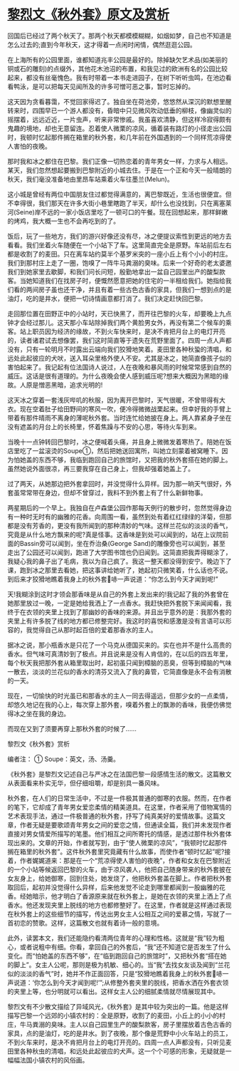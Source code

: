 # [黎烈文《秋外套》原文及赏析](https://www.vrrw.net/wx/8967.html)

回国后已经过了两个秋天了。那两个秋天都模模糊糊，如烟如梦，自己也不知道是怎么过去的;直到今年秋天，这才得着一点闲时闲情，偶然逛逛公园。

在上海所有的公园里面，谁都知道兆丰公园是最好的。除掉缺欠艺术品(如美丽的铜或石的雕刻)的点缀外，其他花木池沼的布置，和我见过的欧洲有名的公园比较起来，都没有丝毫愧色。我有时带着一本书走进园子，在树下听听虫鸣，在池边看看鸭泳，是可以把每天见闻所及的许多可憎可恶之事，暂时忘掉的。

这天因为贪看暮霭，不觉回家得迟了。独自坐在荷池旁，悠悠然从深沉的默想里醒转来时，四围早已一个游人都没有，昏暗中只见微风吹动低垂的柳枝，像幽灵似的摇摆着，远远近近，一片虫声，听来非常惨戚。我虽喜欢清静，但这样冷寂得颇有鬼趣的境地，却也无意留连。忍着使人微栗的凉风，循着装有路灯的小径走出公园时，我顿时忆起那件搁在箱里的秋外套，和几年前在外国遇到的一个同样荒凉得使人害怕的夜晚。

那时我和冰之都住在巴黎。我们正像一切热恋着的青年男女一样，力求与人相远。某天，我们忽然想起要搬到巴黎附近的小城去住。于是在一个正和今天一般晴朗的秋天，我们毫没准备地由里昂车站乘着火车往墨兰(Melun)。



这小城是曾经有两位中国朋友住过都觉得满意的，离巴黎既近，生活也很便宜。但不幸得很，我们那天在许多大街小巷里瞎跑了半天，却什么也没找到，只在离塞莱河(Seine)岸不远的一家小饭店里吃了一顿可口的午餐。现在回想起来，那样鲜嫩的烤鸡，我大概一生也不会再吃到的了。

饭后，玩了一些地方，我们的游兴好像还没有尽，冰之便提议索性到更远的地方去看看。我们坐着火车随便在一个小站下了车。这里简直完全是原野。车站前后左右都是收割了的麦田。只在离车站约莫半个基罗米突的一座小丘上有个小小的村庄。我们到那村庄上走了一圈，饱嗅了一阵牛马粪溺的臭味。后来一个好奇的老太婆邀我们到她家里去歇脚，和我们问长问短，殷勤地拿出一盆自己园里出产的酸梨款客。当她知道我们在找房子时，便慨然愿意把她的住宅的一半租给我们。她指给我们看的两间房子虽也还干净，并且有着一些古色古香的家具，但我们一想到点的是油灯，吃的是井水，便把一切诗情画意都打消了。我们决定赶快回巴黎。

走回那位置在田野正中的小站时，天已快黑了，而开往巴黎的火车，却要晚上九点钟才会经过那儿。这天那小车站除掉我们两个黄脸男女外，再没有第二个候车的乘客。站上职员因为经济的缘故，不到火车快来时，是决不肯把月台上的电灯开亮的，读者诸君试去想像罢，我们这时简直等于遗失在荒野里面了。四周一点人声都没有，只有一轮明月不时露出云端向我们狡猾地笑着。麦田里各种秋蛩的清唱，和远处此起彼应的犬吠，送入耳朵里格外使人不安。尤其是冰之，她简直像孩子似的害怕起来了。我记起有位法国诗人说过，人在夜晚和暴风雨的时候常常感到自然的威压。这话是很有道理的。为什么夜晚会使人感到威压呢?想来大概因为黑暗的缘故。人原是憎恶黑暗，追求光明的!

这天冰之穿着一套浅灰哔叽的秋服，因为离开巴黎时，天气很暖，不曾带得有大衣。现在空着肚子给田野间的寒风一吹，便冷得微微战栗起来。但幸好我的手臂上带着有那件晴雨不离身的薄呢秋外套。当时连忙给她披在身上。两人靠紧身子坐在没有遮盖的月台上的长椅里，怀着焦躁与不安的心思，等待火车到来。

当晚十一点钟转回巴黎时，冰之便喊着头痛，并且身上微微发着寒热了。陪她在饭店里吃了一盆滚烫的Soupe①，然后把她送回寓所，叫她立刻蒙着被窝睡下。因为怕她盖的东西不够，我临到跑回自己的旅馆时，又把我的秋外套搭在她的脚上。虽然她说外面很凉，再三要我穿在自己身上，但我却强着她盖上了。

过了两天，从她那边把外套拿回时，并没觉得什么异样。因为那一晌天气很好，外套虽常常带在身边，但却不曾穿过，我料不到外套上有了什么新鲜物事。

两星期后的一个早上。我独自在卢森堡公园作那每天例行的散步时，忽然觉得身边有一种时无时有的幽雅的花香。向周围一看，虽然到处有着红红绿绿的洋菊，但那都是没有芳香的，更没有我所闻到的那种清妙的气味。这样兰花似的淡淡的香气，究竟是从什么地方飘来的呢?真是怪事。这香味是到处可以闻到的，站在上议院前面的Bassin旁可以闻到，坐在乔治桑(George Sand)的雕像旁也可以闻到，甚至走出了公园还可以闻到，跑进了大学图书馆也仍旧闻到。这简直把我弄得糊涂了，我疑心我的鼻子出了毛病，我以为自己疯了。我这一整天都没得到安宁。晚边下了课，跑到冰之那里去看她，把这事讲给她听了，她起初只微笑着，什么话也不说。到后来才狡猾地瞧着我身上的秋外套哧一声说道：“你怎么到今天才闻到呢!”

天!我糊涂到这时才领会那香味是从自己的外套上发出来的!我记起了我的外套曾在她那里放过一晚，一定是她给我洒上了一点香水。我赶快把外套脱下来闻闻看，我终于在衣领的夹里上找到了那幽妙的香味的来源。并且出乎意外的是：我那外套的夹里上有许多脱了线的地方都已修整完好。我这时的喜悦和感激是没有言语可以形容的，我觉得自己从那时起百倍的爱着那香水的主人。

据冰之说，那小瓶香水是只花了一个马克从德国买来的。实在也并不是什么高贵的香水。但气味可真清妙到了极点。并且说来是没有人肯信的，在以后的四五年里，每个秋天我把那外套从箱里取出时，起初虽只闻到樟脑的恶臭，但等到樟脑的气味一散去，淡淡的兰花似的香水的清芬又流入了我的鼻管，它简直像是永不会有消散的一天。

现在，一切愉快的时光虽已和那香水的主人一同去得遥远，但那少女的一点柔情，却悠久地记在我的心上，每次穿上那外套，嗅着外套上的飘渺的香味，我便仿佛觉得冰之坐在我的身边。

而现在又到了须要再穿上那秋外套的时候了……

黎烈文《秋外套》赏析

编者注： ① Soupe：英文，汤、汤羹。

《秋外套》是黎烈文记述自己与严冰之在法国巴黎一段感情生活的散文。这篇散文从表面看来朴实无华，但仔细咀嚼，却是别具一番风味。

秋外套，在人们的日常生活中，不过是一件极其普通的御寒的衣服。然而，在作者的笔下，它却成了青年男女爱恋柔情的精美道具。在这里，作者采用了借物寓情的艺术表现手法，通过一件极普通的秋外套，抒写了纯真美好的爱情故事。这篇文章，作者无疑是要歌颂青年男女之间的爱恋之情，但通读全篇，我们并未发现作者直接对男女情爱所描写的笔墨。他们相互之间所寄托的情感，是透过那件秋外套体现出来的。文章的开始，作者就写到，由于“使人微栗的凉风”，“我顿时忆起那件搁在箱里的秋外套”。这件秋外套里究竟藏有什么故事，而使作者“顿时忆起”呢?接着，作者娓娓道来：那是在一个“荒凉得使人害怕的夜晚”，作者和女友在巴黎附近的一个小站等候返回巴黎的火车，由于凉风袭人，他把自己随身带来的秋外套披在女友身上，给她御寒，回到住处，她发烧了，他把秋外套盖在脚上。作者把秋外套取回后，起初并没觉得什么异样，后来他发觉不论走到哪里都闻到一股幽雅的花香。经她暗示，他才明白了香源原来就在秋外套上，是她在衣领的夹里上洒上了点香水。他还发现夹里上脱线的地方也都修整好了。在这里，作者就是这样通过表现在秋外套上的这些细节的描写，传达出男女主人公相互之间的爱慕之情，写就了一首初恋的赞歌。这样，这篇散文也就有着诗一般的意境。

此外，读罢本文，我们还能隐约看清两位青年的心理和性格。这就是“我”较为粗心，或者说粗中有细。你看，拿回自己的外套后，“我”还不知道它是否发生了什么变化。而“怕她盖的东西不够”，在“临到跑回自己的旅馆时”，又把秋外套“搭在她的脚上”。女主人公呢，那则是极为机敏、细心的。当“我”去找女友谈及闻到“兰花似的淡淡的香气”时，她并不作正面回答，只是“狡猾地瞧着我身上的秋外套哧一声说道：‘你怎么到今天才闻到呢!’”;从修整外套夹里的脱线，把香水洒在外套衣领的夹里上等，也分明就可以看出。这样女主人公的细腻柔情就尽情展现其中。

黎烈文有不少散文描绘了异域风光，《秋外套》是其中较为突出的一篇。他是这样描写巴黎一个远郊的小镇农村的：全是原野，收割了的麦田，小丘上的小小的村庄，牛马粪溺的臭味。主人以自己园里生产的酸梨款客，房子里摆放着古色古香的家具，点的是油灯，吃的是井水。到了夜晚，那个像是荒野中小火车站上的员工，不到火车来时，是决不肯把月台上的电灯开亮的。四周一点人声都没有，只听见麦田里各种秋虫的清唱，和远处此起彼应的犬声。这一个个可感的形象，无疑就是一幅幅法国小镇农村的风俗画。

